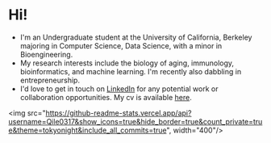 # Hi!

- I'm an Undergraduate student at the University of California, Berkeley majoring in Computer Science, Data Science, with a minor in Bioengineering.
- My research interests include the biology of aging, immunology, bioinformatics, and machine learning. I'm recently also dabbling in entrepreneurship.
- I'd love to get in touch on [LinkedIn](https://www.linkedin.com/in/qile0317) for any potential work or collaboration opportunities. My cv is available [here](https://qile0317.github.io/cv).

<img src="https://github-readme-stats.vercel.app/api?username=Qile0317&show_icons=true&hide_border=true&count_private=true&theme=tokyonight&include_all_commits=true", width="400"/>
